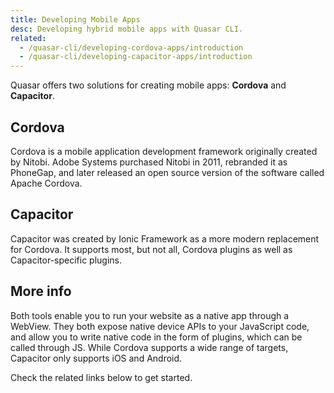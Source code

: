```yaml
---
title: Developing Mobile Apps
desc: Developing hybrid mobile apps with Quasar CLI.
related:
  - /quasar-cli/developing-cordova-apps/introduction
  - /quasar-cli/developing-capacitor-apps/introduction
---
```


Quasar offers two solutions for creating mobile apps: **Cordova** and **Capacitor**.

## Cordova
Cordova is a mobile application development framework originally created by Nitobi. Adobe Systems purchased Nitobi in 2011, rebranded it as PhoneGap, and later released an open source version of the software called Apache Cordova.

## Capacitor
Capacitor was created by Ionic Framework as a more modern replacement for Cordova. It supports most, but not all, Cordova plugins as well as Capacitor-specific plugins.

## More info
Both tools enable you to run your website as a native app through a WebView. They both expose native device APIs to your JavaScript code, and allow you to write native code in the form of plugins, which can be called through JS. While Cordova supports a wide range of targets, Capacitor only supports iOS and Android.

Check the related links below to get started.
